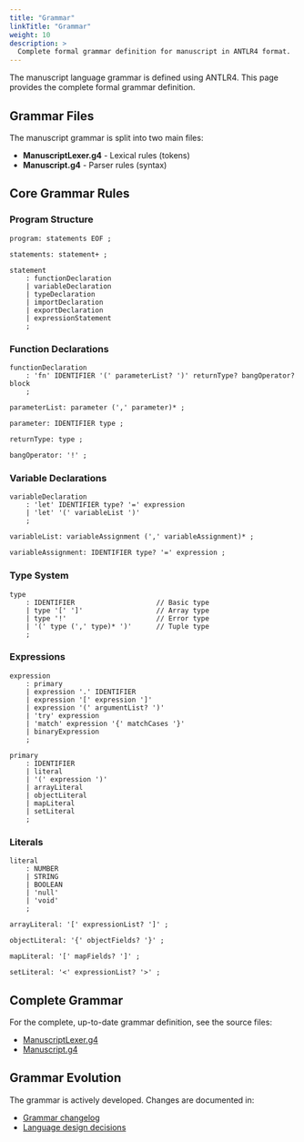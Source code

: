 ```yaml
---
title: "Grammar"
linkTitle: "Grammar"
weight: 10
description: >
  Complete formal grammar definition for manuscript in ANTLR4 format.
---
```


The manuscript language grammar is defined using ANTLR4. This page provides the complete formal grammar definition.

## Grammar Files

The manuscript grammar is split into two main files:

- **ManuscriptLexer.g4** - Lexical rules (tokens)
- **Manuscript.g4** - Parser rules (syntax)

## Core Grammar Rules

### Program Structure
```antlr
program: statements EOF ;

statements: statement+ ;

statement
    : functionDeclaration
    | variableDeclaration  
    | typeDeclaration
    | importDeclaration
    | exportDeclaration
    | expressionStatement
    ;
```

### Function Declarations
```antlr
functionDeclaration
    : 'fn' IDENTIFIER '(' parameterList? ')' returnType? bangOperator? block
    ;

parameterList: parameter (',' parameter)* ;

parameter: IDENTIFIER type ;

returnType: type ;

bangOperator: '!' ;
```

### Variable Declarations
```antlr
variableDeclaration
    : 'let' IDENTIFIER type? '=' expression
    | 'let' '(' variableList ')'
    ;

variableList: variableAssignment (',' variableAssignment)* ;

variableAssignment: IDENTIFIER type? '=' expression ;
```

### Type System
```antlr
type
    : IDENTIFIER                    // Basic type
    | type '[' ']'                  // Array type
    | type '!'                      // Error type
    | '(' type (',' type)* ')'      // Tuple type
    ;
```

### Expressions
```antlr
expression
    : primary
    | expression '.' IDENTIFIER
    | expression '[' expression ']'
    | expression '(' argumentList? ')'
    | 'try' expression
    | 'match' expression '{' matchCases '}'
    | binaryExpression
    ;

primary
    : IDENTIFIER
    | literal
    | '(' expression ')'
    | arrayLiteral
    | objectLiteral
    | mapLiteral
    | setLiteral
    ;
```

### Literals
```antlr
literal
    : NUMBER
    | STRING
    | BOOLEAN
    | 'null'
    | 'void'
    ;

arrayLiteral: '[' expressionList? ']' ;

objectLiteral: '{' objectFields? '}' ;

mapLiteral: '[' mapFields? ']' ;

setLiteral: '<' expressionList? '>' ;
```

## Complete Grammar

For the complete, up-to-date grammar definition, see the source files:

- [ManuscriptLexer.g4](https://github.com/manuscript-lang/manuscript/blob/main/internal/grammar/ManuscriptLexer.g4)
- [Manuscript.g4](https://github.com/manuscript-lang/manuscript/blob/main/internal/grammar/Manuscript.g4)

## Grammar Evolution

The grammar is actively developed. Changes are documented in:

- [Grammar changelog](https://github.com/manuscript-lang/manuscript/blob/main/docs/grammar-changelog.md)
- [Language design decisions](https://github.com/manuscript-lang/manuscript/blob/main/docs/language-design.md) 